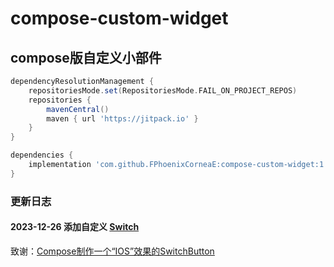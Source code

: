 # compose-custom-widget

## compose版自定义小部件

```groovy
dependencyResolutionManagement {
    repositoriesMode.set(RepositoriesMode.FAIL_ON_PROJECT_REPOS)
    repositories {
        mavenCentral()
        maven { url 'https://jitpack.io' }
    }
}
```

```groovy
dependencies {
    implementation 'com.github.FPhoenixCorneaE:compose-custom-widget:1.0.0'
}
```

### 更新日志

#### 2023-12-26 添加自定义 [Switch](https://github.com/FPhoenixCorneaE/compose-custom-widget/blob/main/custom-widget/src/main/java/com/fphoenixcorneae/widget/Switch.kt)
致谢：[Compose制作一个“IOS”效果的SwitchButton](https://juejin.cn/post/7134702107742961701)